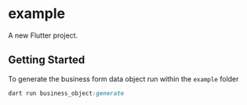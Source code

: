 # example

A new Flutter project.

## Getting Started

To generate the business form data object run within the `example` folder
```ruby
dart run business_object:generate 
```
